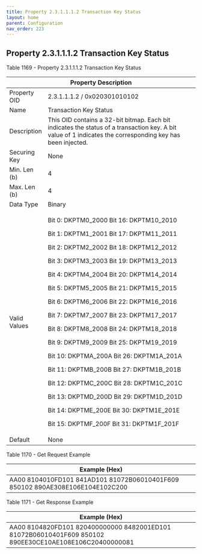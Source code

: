 ```yaml
---
title: Property 2.3.1.1.1.2 Transaction Key Status
layout: home
parent: Configuration
nav_order: 223
---
```


## Property 2.3.1.1.1.2 Transaction Key Status

Table 1169 - Property 2.3.1.1.1.2 Transaction Key Status

<table>
<colgroup>
<col style="width: 14%" />
<col style="width: 85%" />
</colgroup>
<thead>
<tr>
<th colspan="2">Property Description</th>
</tr>
</thead>
<tbody>
<tr>
<td>Property OID</td>
<td>2.3.1.1.1.2 / 0x020301010102</td>
</tr>
<tr>
<td>Name</td>
<td>Transaction Key Status</td>
</tr>
<tr>
<td>Description</td>
<td>This OID contains a 32-bit bitmap. Each bit indicates the status of
a transaction key. A bit value of 1 indicates the corresponding key has
been injected.</td>
</tr>
<tr>
<td>Securing Key</td>
<td>None</td>
</tr>
<tr>
<td>Min. Len (b)</td>
<td>4</td>
</tr>
<tr>
<td>Max. Len (b)</td>
<td>4</td>
</tr>
<tr>
<td>Data Type</td>
<td>Binary</td>
</tr>
<tr>
<td>Valid Values</td>
<td><p>Bit 0: DKPTM0_2000 Bit 16: DKPTM10_2010</p>
<p>Bit 1: DKPTM1_2001 Bit 17: DKPTM11_2011</p>
<p>Bit 2: DKPTM2_2002 Bit 18: DKPTM12_2012</p>
<p>Bit 3: DKPTM3_2003 Bit 19: DKPTM13_2013</p>
<p>Bit 4: DKPTM4_2004 Bit 20: DKPTM14_2014</p>
<p>Bit 5: DKPTM5_2005 Bit 21: DKPTM15_2015</p>
<p>Bit 6: DKPTM6_2006 Bit 22: DKPTM16_2016</p>
<p>Bit 7: DKPTM7_2007 Bit 23: DKPTM17_2017</p>
<p>Bit 8: DKPTM8_2008 Bit 24: DKPTM18_2018</p>
<p>Bit 9: DKPTM9_2009 Bit 25: DKPTM19_2019</p>
<p>Bit 10: DKPTMA_200A Bit 26: DKPTM1A_201A</p>
<p>Bit 11: DKPTMB_200B Bit 27: DKPTM1B_201B</p>
<p>Bit 12: DKPTMC_200C Bit 28: DKPTM1C_201C</p>
<p>Bit 13: DKPTMD_200D Bit 29: DKPTM1D_201D</p>
<p>Bit 14: DKPTME_200E Bit 30: DKPTM1E_201E</p>
<p>Bit 15: DKPTMF_200F Bit 31: DKPTM1F_201F</p></td>
</tr>
<tr>
<td>Default</td>
<td>None</td>
</tr>
</tbody>
</table>

Table 1170 - Get Request Example

| Example (Hex) |
|----|
| AA00 8104010FD101 841AD101 81072B06010401F609 850102 890AE308E106E104E102C200 |

Table 1171 - Get Response Example

| Example (Hex) |
|----|
| AA00 8104820FD101 820400000000 8482001ED101 81072B06010401F609 850102 890EE30CE10AE108E106C20400000081 |

#